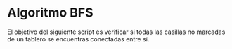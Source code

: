 # Algoritmo BFS

El objetivo del siguiente script es verificar si todas las casillas no marcadas de un tablero se encuentras conectadas entre sí.